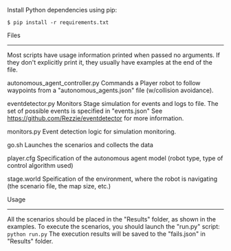 Install Python dependencies using pip:

    $ pip install -r requirements.txt

Files
*****

Most scripts have usage information printed when passed no arguments. If they
don't explicitly print it, they usually have examples at the end of the file.



autonomous_agent_controller.py
    Commands a Player robot to follow waypoints from  a "autonomous_agents.json" file (w/collision avoidance).



eventdetector.py
    Monitors Stage simulation for events and logs to file. The set of possible events is specified in "events.json"
    See https://github.com/Rezzie/eventdetector for more information.


monitors.py
    Event detection logic for simulation monitoring.

go.sh
    Launches the scenarios and collects the data

player.cfg 
    Specification of the autonomous agent model (robot type, type of control algorithm used)

stage.world 
    Speification of the environment, where the robot is navigating (the scenario file, the map size, etc.)


Usage
*****

All the scenarios should be placed in the "Results" folder, as shown in the examples.
To execute the scenarios, you should launch the "run.py" script:
```python run.py```
The execution results will be saved to the "fails.json" in "Results" folder.
